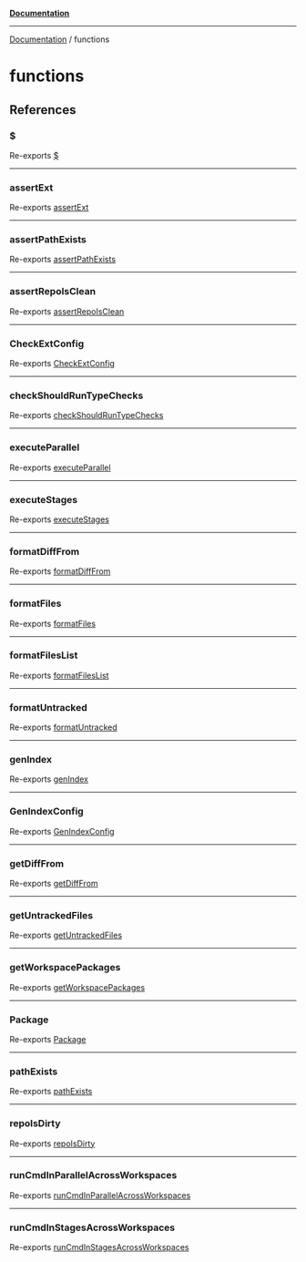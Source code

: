 [**Documentation**](README.md)

---

[Documentation](README.md) / functions

# functions

## References

### $

Re-exports [$](functions/exec-async.md#)

---

### assertExt

Re-exports [assertExt](functions/assert-ext.md#assertext)

---

### assertPathExists

Re-exports [assertPathExists](functions/assert-path-exists.md#assertpathexists)

---

### assertRepoIsClean

Re-exports [assertRepoIsClean](functions/assert-repo-is-clean.md#assertrepoisclean)

---

### CheckExtConfig

Re-exports [CheckExtConfig](functions/assert-ext.md#checkextconfig)

---

### checkShouldRunTypeChecks

Re-exports [checkShouldRunTypeChecks](functions/should-run.md#checkshouldruntypechecks)

---

### executeParallel

Re-exports [executeParallel](functions/workspace-utils/execute-parallel.md#executeparallel)

---

### executeStages

Re-exports [executeStages](functions/workspace-utils/execute-parallel.md#executestages)

---

### formatDiffFrom

Re-exports [formatDiffFrom](functions/format.md#formatdifffrom)

---

### formatFiles

Re-exports [formatFiles](functions/format.md#formatfiles)

---

### formatFilesList

Re-exports [formatFilesList](functions/format.md#formatfileslist)

---

### formatUntracked

Re-exports [formatUntracked](functions/format.md#formatuntracked)

---

### genIndex

Re-exports [genIndex](functions/gen-index.md#genindex)

---

### GenIndexConfig

Re-exports [GenIndexConfig](functions/gen-index.md#genindexconfig)

---

### getDiffFrom

Re-exports [getDiffFrom](functions/diff.md#getdifffrom)

---

### getUntrackedFiles

Re-exports [getUntrackedFiles](functions/diff.md#getuntrackedfiles)

---

### getWorkspacePackages

Re-exports [getWorkspacePackages](functions/workspace-utils/get-workspace-packages.md#getworkspacepackages)

---

### Package

Re-exports [Package](functions/workspace-utils/types.md#package)

---

### pathExists

Re-exports [pathExists](functions/assert-path-exists.md#pathexists)

---

### repoIsDirty

Re-exports [repoIsDirty](functions/assert-repo-is-clean.md#repoisdirty)

---

### runCmdInParallelAcrossWorkspaces

Re-exports [runCmdInParallelAcrossWorkspaces](functions/workspace-utils/run-cmd-in-parallel.md#runcmdinparallelacrossworkspaces)

---

### runCmdInStagesAcrossWorkspaces

Re-exports [runCmdInStagesAcrossWorkspaces](functions/workspace-utils/run-cmd-in-stages.md#runcmdinstagesacrossworkspaces)

